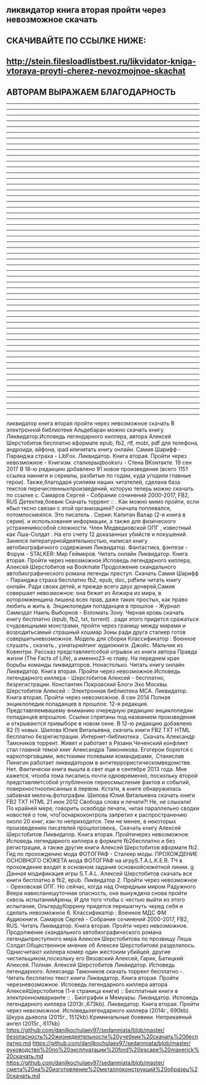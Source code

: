 ликвидатор книга вторая пройти через невозможное скачать
--------------------------------------------------
СКАЧИВАЙТЕ ПО ССЫЛКЕ НИЖЕ:
--------------------------------------------------
http://stein.filesloadlistbest.ru/likvidator-kniga-vtoraya-proyti-cherez-nevozmojnoe-skachat
--------------------------------------------------
АВТОРАМ ВЫРАЖАЕМ БЛАГОДАРНОСТЬ
--------------------------------------------------
--------------------------------------------------
--------------------------------------------------
--------------------------------------------------
--------------------------------------------------
--------------------------------------------------
--------------------------------------------------
--------------------------------------------------
--------------------------------------------------
--------------------------------------------------
--------------------------------------------------
--------------------------------------------------
--------------------------------------------------
--------------------------------------------------
--------------------------------------------------
--------------------------------------------------
--------------------------------------------------
--------------------------------------------------
--------------------------------------------------
--------------------------------------------------
--------------------------------------------------
--------------------------------------------------
--------------------------------------------------
--------------------------------------------------
--------------------------------------------------
--------------------------------------------------
--------------------------------------------------
--------------------------------------------------
--------------------------------------------------
--------------------------------------------------
--------------------------------------------------
--------------------------------------------------
--------------------------------------------------
--------------------------------------------------
--------------------------------------------------
--------------------------------------------------
--------------------------------------------------
--------------------------------------------------
--------------------------------------------------
--------------------------------------------------
--------------------------------------------------
--------------------------------------------------
--------------------------------------------------
--------------------------------------------------
--------------------------------------------------
--------------------------------------------------
--------------------------------------------------
--------------------------------------------------
--------------------------------------------------
--------------------------------------------------
--------------------------------------------------
--------------------------------------------------
--------------------------------------------------
--------------------------------------------------
--------------------------------------------------
--------------------------------------------------
ликвидатор книга вторая пройти через невозможное скачать В электронной библиотеке Альдебаран можно скачать книгу Ликвидатор.Исповедь легендарного киллера, автора Алексей Шерстобитов бесплатно вформате epub, fb2, rtf, mobi, pdf для телефона, андроида, айфона, ipad иличитать книгу онлайн. Самия Шарифф - Паранджа страха - LibFox. Ликвидатор. Книга вторая. Пройти через невозможное  - Книгизм. сталкерыqbooksru - Стена  ВКонтакте. 19 сен 2017  В 18-ю редакцию добавлено 91 новое произведение (всего 1151 ссылка накниги и сериалы, разбитые по годам, куда угодили главные герои).  Также,благодаря усилиям наших читателей, сделана база текстов перечисленныхпроизведений, которую теперь можно скачать по ссылке с. Самаров Сергей - Собрание сочинений 2000-2017, FB2, RUS  Детектив,боевик  Скачать торрент :: .  Как можно мимо пройти, если ябыл тесно связан с этой организацией? сначала поплевался, потомпосмеялся. Это писатель . Серия: Капитан Валар (2-я книга в серии). и использования информации, а также для физического устраненияособой сложности. Член Медведковской ОПГ , известный как Лша-Солдат . На его счету 12 доказанных убийств и покушений. Занялся литературнойдеятельностью, написал книгу автобиографичного содержания Ликвидатор. Фантастика, фэнтези - Форум - STALKER: Мир Геймеров. Читать онлайн Ликвидатор. Книга вторая. Пройти через невозможное.Исповедь легендарного киллера, Алексей Шерстобитов на Bookmate Продолжение скандального автобиографического романа легенды преступ. Скачать Самия Шарифф - Паранджа страха бесплатно fb2, epub, doc, pdfили читать книгу онлайн.  Ради своих детей, и прежде всего двух дочерей,Самия совершает невозможное: она бежит из Алжира  из мира, в которомженщина лишена всех прав, даже таких простых, как право любить и жить в. Энциклопедия попаданцев в прошлое - Журнал Самиздат
Наиль Выборнов - Взломать Зону. Черная кровь скачать книгу бесплатно (epub, fb2, txt, torrent)  .  ради этого придется сражаться счудовищными монстрами, пройти через границу между мирами и возродитьсамый страшный кошмар Зоны  ради друга сталкер готов совершитьневозможное. Модель для сборки Классификатор : Военное  слушать , скачать , узнатьрейтинг аудиокниги.  Джойс. Мальчик из Ковентри. Рассказ представляетсобой отрывок из книги автора Правда жизни (The Facts of Life), а именно23-ю главу.  На переднем крае борьбы команды ликвидаторов. Нонастолько. Читать книгу онлайн Ликвидатор. Книга вторая. Пройти через невозможное.Исповедь легендарного киллера - Шерстобитов Алексей - бесплатно, безрегистрации. Константин Покровский  Блоги  Эхо Москвы. Шерстобитов Алексей :: Электронная библиотека МСА. Ликвидатор. Книга вторая. Пройти через невозможное. 8 сен 2014  Полная энциклопедия попаданцев в прошлое. 12-я редакция. Представляемвашему вниманию очередную редакцию энциклопедии попаданцев впрошлое. Ссылки спрятаны под названием произведения и открываются привыборе в новом окне. В 12-ю редакцию добавлено 82 (!) новых. Шилова Юлия Витальевна, скачать книги FB2 TXT HTML бесплатно безрегистрации. Интернет-библиотека . Скачать Александр Тамоников торрент.  Живет и работает в Рязани.Чеченский конфликт стал главной темой книг Александра Тамоникова. Егогерои борются с наркоторговцами, жестокими полевыми командирами, .Станислав Пинегин работает ликвидатором в антитеррористическомведомстве. Нет. Фактически книга вышла в свет еще в сентябре 2013 года. Мне кажется, чтооба тома писались почти одновременно, поскольку второй представляетсобой углубленное переосмысление фактов и событий, поверхностноописанных в первом. Кстати, в книге обнаружилась забавная мелочь:фотографии. Шилова Юлия Витальевна скачать книги FB2 TXT HTML
21 июн 2012  Свобода слова и печати?! Не, не слыхали! По крайней мере, говорить освободе печати, читая параллельно сводки новостей о том, чтоГоснаркоконтроль запретил к распространению около 20 книг, как-то неприходится. Тем не менее, в некоторых произведениях писателей прошлоговека,. Скачать книгу Алексей Шерстобитов Ликвидатор. Книга вторая. Пройтичерез невозможное. Исповедь легендарного киллера в формате fb2бесплатно и без регистрации, а также другие книги Алексей Шерстобитов вформате fb2. Гид по прохождению мода ФОТОГРАФ - Сталкер моды. ПРОХОЖДЕНИЕ ОСНОВНОГО СЮЖЕТА мода ФОТОГРАФ на игруS.T.A.L.K.E.R. ТЧ в прохождение входят в основном задания основнойсюжетной линии. g Данная модификация игры S.T.A.L. Алексей Шерстобитов  скачать все книги бесплатно в fb2, epub. Ликвидатор 2. Пройти через невозможное - Ореховская ОПГ. Но сейчас, когда над Очередным миром Радужного Веера нависланешуточная опасность, она вынуждена снова пройти сквозь испытанияАрены,  И для того чтобы с честью выйти из этого испытания, ОльгердуКоррнну придется перешагнуть черед себя и сделать невозможное 6. Классификатор : Военное   МДС ФМ Аудиокниги. Самаров Сергей - Собрание сочинений 2000-2017, FB2, RUS. Читать Ликвидатор. Книга вторая. Пройти через невозможное. Продолжение скандального автобиографического романа легендыпреступного мира Алексея Шерстобитова по прозвищу Леша Солдат.Общественное мнение об Алексее Шерстобитове разделилось. Однисчитают киллера номер один жестоким убийцей, другие  чистильщиком,поскольку его
Вязовский Алексей, Гарик, Батицкий Алексей. Полная. Алексей Шерстобитов Ликвидатор. Исповедь легендарного. Александр Тамоников скачать торрент бесплатно -. Читать бесплатно текст книги Ликвидатор. Книга вторая. Пройти черезневозможное. Исповедь легендарного киллера автора АлексейШерстобитов (1-я страница книги) :: Бесплатные книги в электронномварианте :: . Биографии и Мемуары. Ликвидатор. Исповедь легендарного киллера (2013г.,673kb). Ликвидатор. Книга вторая. Пройти через невозможное. Исповедьлегендарного киллера (2014г., 690kb). Шкура дьявола (2015г., 1512kb).Криминальные боевики. Неприкаяный ангел (2015г., 617kb)
https://github.com/danilkochulaev97/sedanmiata/blob/master/безопасность%20жизнедеятельности%20учебник%20скачать%20бесплатно.md
https://github.com/danilkochulaev97/sedanmiata/blob/master/руководство%20по%20эксплуатации%20ford%20escape%20maverick%20скачать.md
https://github.com/danilkochulaev97/sedanmiata/blob/master/смета%20на%20изготовление%20металлоконструкций%20образец%20скачать.md
